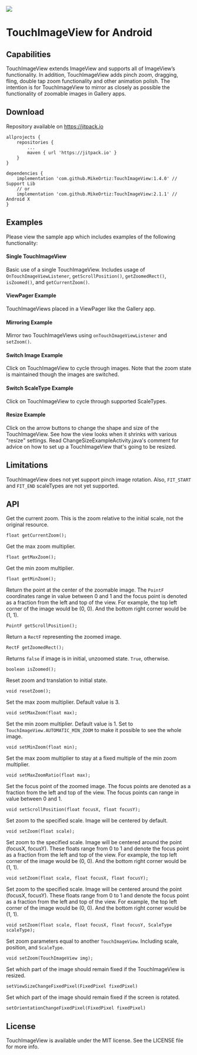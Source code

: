 [![](https://jitpack.io/v/hannesa2/TouchImageView.svg)](https://jitpack.io/#hannesa2/TouchImageView)

# TouchImageView for Android

## Capabilities

TouchImageView extends ImageView and supports all of ImageView’s functionality. In addition, TouchImageView adds pinch zoom, dragging, fling, double tap zoom functionality and other animation polish. The intention is for TouchImageView to  mirror as closely as possible the functionality of zoomable images in Gallery apps.

## Download 
Repository available on https://jitpack.io

```Gradle
allprojects {
    repositories {
        ...
        maven { url 'https://jitpack.io' }
    }
}
```
```Gradle
dependencies {
    implementation 'com.github.MikeOrtiz:TouchImageView:1.4.0' // Support Lib
    // or
    implementation 'com.github.MikeOrtiz:TouchImageView:2.1.1' // Android X
}

```

## Examples

Please view the sample app which includes examples of the following functionality:

#### Single TouchImageView

Basic use of a single TouchImageView. Includes usage of `OnTouchImageViewListener`, `getScrollPosition()`, `getZoomedRect()`, `isZoomed()`, and `getCurrentZoom()`.

#### ViewPager Example

TouchImageViews placed in a ViewPager like the Gallery app.

#### Mirroring Example

Mirror two TouchImageViews using `onTouchImageViewListener` and `setZoom()`.

#### Switch Image Example

Click on TouchImageView to cycle through images. Note that the zoom state is maintained though the images are switched.

#### Switch ScaleType Example

Click on TouchImageView to cycle through supported ScaleTypes.

#### Resize Example

Click on the arrow buttons to change the shape and size of the TouchImageView. See how the view looks when it shrinks with various "resize" settings. Read ChangeSizeExampleActivity.java's comment for advice on how to set up a TouchImageView that's going to be resized.

## Limitations

TouchImageView does not yet support pinch image rotation. Also, `FIT_START` and `FIT_END` scaleTypes are not yet supported.
	    
## API

Get the current zoom. This is the zoom relative to the initial scale, not the original resource.

    float getCurrentZoom();

Get the max zoom multiplier.

    float getMaxZoom();

Get the min zoom multiplier.

    float getMinZoom();

Return the point at the center of the zoomable image. The `PointF` coordinates range in value between 0 and 1 and the focus point is denoted as a fraction from the left and top of the view. For example, the top left corner of the image would be (0, 0). And the bottom right corner would be (1, 1).

    PointF getScrollPosition();

Return a `RectF` representing the zoomed image.

    RectF getZoomedRect();

Returns `false` if image is in initial, unzoomed state. `True`, otherwise.

    boolean isZoomed();

Reset zoom and translation to initial state.

    void resetZoom();

Set the max zoom multiplier. Default value is 3.

    void setMaxZoom(float max);

Set the min zoom multiplier. Default value is 1. Set to `TouchImageView.AUTOMATIC_MIN_ZOOM` to make it possible to see the whole image.

    void setMinZoom(float min);
    
Set the max zoom multiplier to stay at a fixed multiple of the min zoom multiplier.

    void setMaxZoomRatio(float max);

Set the focus point of the zoomed image. The focus points are denoted as a fraction from the left and top of the view. The focus points can range in value between 0 and 1.

    void setScrollPosition(float focusX, float focusY);

Set zoom to the specified scale. Image will be centered by default.

    void setZoom(float scale);

Set zoom to the specified scale. Image will be centered around the point (focusX, focusY). These floats range from 0 to 1 and denote the focus point as a fraction from the left and top of the view. For example, the top left corner of the image would be (0, 0). And the bottom right corner would be (1, 1).

    void setZoom(float scale, float focusX, float focusY);

Set zoom to the specified scale. Image will be centered around the point (focusX, focusY). These floats range from 0 to 1 and denote the focus point as a fraction from the left and top of the view. For example, the top left corner of the image would be (0, 0). And the bottom right corner would be (1, 1).

    void setZoom(float scale, float focusX, float focusY, ScaleType scaleType);

Set zoom parameters equal to another `TouchImageView`. Including scale, position, and `ScaleType`.

    void setZoom(TouchImageView img);
    
Set which part of the image should remain fixed if the TouchImageView is resized.
    
    setViewSizeChangeFixedPixel(FixedPixel fixedPixel)
    
Set which part of the image should remain fixed if the screen is rotated.

    setOrientationChangeFixedPixel(FixedPixel fixedPixel)

## License

TouchImageView is available under the MIT license. See the LICENSE file for more info.